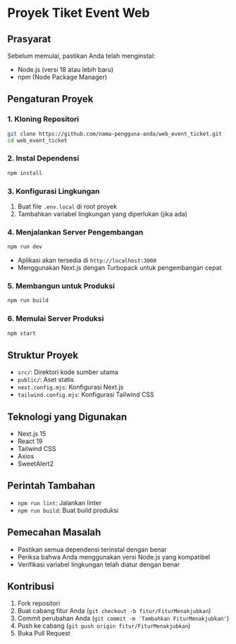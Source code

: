 # Proyek Tiket Event Web

## Prasyarat

Sebelum memulai, pastikan Anda telah menginstal:
- Node.js (versi 18 atau lebih baru)
- npm (Node Package Manager)

## Pengaturan Proyek

### 1. Kloning Repositori
```bash
git clone https://github.com/nama-pengguna-anda/web_event_ticket.git
cd web_event_ticket
```

### 2. Instal Dependensi
```bash
npm install
```

### 3. Konfigurasi Lingkungan
1. Buat file `.env.local` di root proyek
2. Tambahkan variabel lingkungan yang diperlukan (jika ada)

### 4. Menjalankan Server Pengembangan
```bash
npm run dev
```
- Aplikasi akan tersedia di `http://localhost:3000`
- Menggunakan Next.js dengan Turbopack untuk pengembangan cepat

### 5. Membangun untuk Produksi
```bash
npm run build
```

### 6. Memulai Server Produksi
```bash
npm start
```

## Struktur Proyek
- `src/`: Direktori kode sumber utama
- `public/`: Aset statis
- `next.config.mjs`: Konfigurasi Next.js
- `tailwind.config.mjs`: Konfigurasi Tailwind CSS

## Teknologi yang Digunakan
- Next.js 15
- React 19
- Tailwind CSS
- Axios
- SweetAlert2

## Perintah Tambahan
- `npm run lint`: Jalankan linter
- `npm run build`: Buat build produksi

## Pemecahan Masalah
- Pastikan semua dependensi terinstal dengan benar
- Periksa bahwa Anda menggunakan versi Node.js yang kompatibel
- Verifikasi variabel lingkungan telah diatur dengan benar

## Kontribusi
1. Fork repositori
2. Buat cabang fitur Anda (`git checkout -b fitur/FiturMenakjubkan`)
3. Commit perubahan Anda (`git commit -m 'Tambahkan FiturMenakjubkan'`)
4. Push ke cabang (`git push origin fitur/FiturMenakjubkan`)
5. Buka Pull Request
